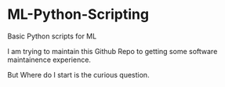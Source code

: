 # ML-Python-Scripting
Basic Python scripts for ML

I am trying to maintain this Github Repo to getting some software maintainence experience.

But Where do I start is the curious question.